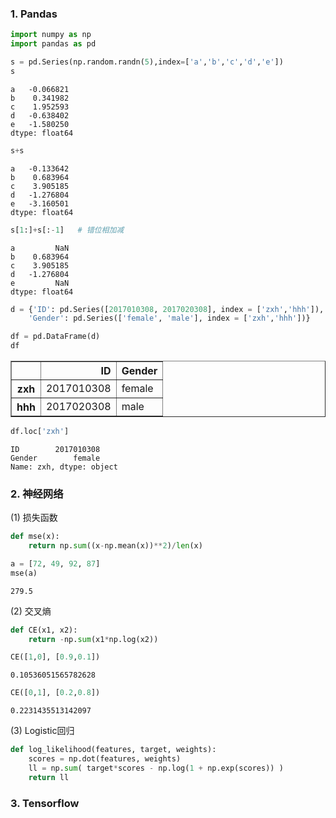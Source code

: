 ### 1. Pandas


```python
import numpy as np
import pandas as pd
```


```python
s = pd.Series(np.random.randn(5),index=['a','b','c','d','e'])
s
```




    a   -0.066821
    b    0.341982
    c    1.952593
    d   -0.638402
    e   -1.580250
    dtype: float64




```python
s+s
```




    a   -0.133642
    b    0.683964
    c    3.905185
    d   -1.276804
    e   -3.160501
    dtype: float64




```python
s[1:]+s[:-1]   # 错位相加减
```




    a         NaN
    b    0.683964
    c    3.905185
    d   -1.276804
    e         NaN
    dtype: float64




```python
d = {'ID': pd.Series([2017010308, 2017020308], index = ['zxh','hhh']),
    'Gender': pd.Series(['female', 'male'], index = ['zxh','hhh'])}
```


```python
df = pd.DataFrame(d)
df
```




<div>
<style scoped>
    .dataframe tbody tr th:only-of-type {
        vertical-align: middle;
    }

    .dataframe tbody tr th {
        vertical-align: top;
    }

    .dataframe thead th {
        text-align: right;
    }
</style>
<table border="1" class="dataframe">
  <thead>
    <tr style="text-align: right;">
      <th></th>
      <th>ID</th>
      <th>Gender</th>
    </tr>
  </thead>
  <tbody>
    <tr>
      <th>zxh</th>
      <td>2017010308</td>
      <td>female</td>
    </tr>
    <tr>
      <th>hhh</th>
      <td>2017020308</td>
      <td>male</td>
    </tr>
  </tbody>
</table>
</div>




```python
df.loc['zxh']
```




    ID        2017010308
    Gender        female
    Name: zxh, dtype: object



### 2. 神经网络

(1) 损失函数


```python
def mse(x):
    return np.sum((x-np.mean(x))**2)/len(x)
```


```python
a = [72, 49, 92, 87]
mse(a)
```




    279.5



(2) 交叉熵


```python
def CE(x1, x2):
    return -np.sum(x1*np.log(x2))
```


```python
CE([1,0], [0.9,0.1])
```




    0.10536051565782628




```python
CE([0,1], [0.2,0.8])
```




    0.2231435513142097



(3) Logistic回归


```python
def log_likelihood(features, target, weights):
    scores = np.dot(features, weights)
    ll = np.sum( target*scores - np.log(1 + np.exp(scores)) )
    return ll
```

### 3. Tensorflow


```python

```
